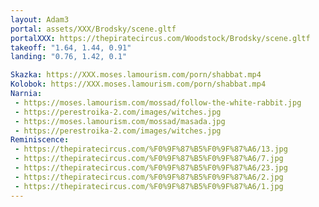 ```yaml
---
layout: Adam3
portal: assets/XXX/Brodsky/scene.gltf
portalXXX: https://thepiratecircus.com/Woodstock/Brodsky/scene.gltf
takeoff: "1.64, 1.44, 0.91"
landing: "0.76, 1.42, 0.1"

Skazka: https://XXX.moses.lamourism.com/porn/shabbat.mp4
Kolobok: https://XXX.moses.lamourism.com/porn/shabbat.mp4
Narnia: 
 - https://moses.lamourism.com/mossad/follow-the-white-rabbit.jpg
 - https://perestroika-2.com/images/witches.jpg
 - https://moses.lamourism.com/mossad/masada.jpg
 - https://perestroika-2.com/images/witches.jpg
Reminiscence:
 - https://thepiratecircus.com/%F0%9F%87%B5%F0%9F%87%A6/13.jpg
 - https://thepiratecircus.com/%F0%9F%87%B5%F0%9F%87%A6/7.jpg
 - https://thepiratecircus.com/%F0%9F%87%B5%F0%9F%87%A6/23.jpg
 - https://thepiratecircus.com/%F0%9F%87%B5%F0%9F%87%A6/2.jpg
 - https://thepiratecircus.com/%F0%9F%87%B5%F0%9F%87%A6/1.jpg
---
```

